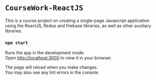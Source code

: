 # `CourseWork-ReactJS`

This is a course project on creating a single-page Javascript application using the ReactJS,
Redux and firebase libraries, as well as other auxiliary libraries.

### `npm start`

Runs the app in the development mode.\
Open [http://localhost:3000](http://localhost:3000) to view it in your browser.

The page will reload when you make changes.\
You may also see any lint errors in the console.

